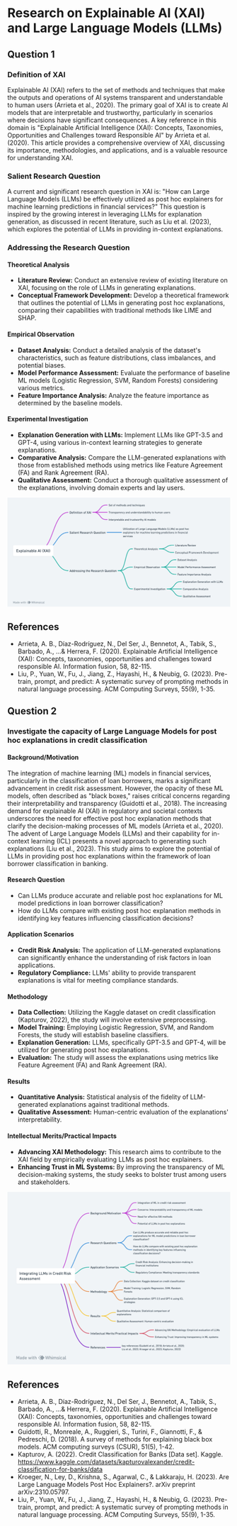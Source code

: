 # Research on Explainable AI (XAI) and Large Language Models (LLMs)

## Question 1

### Definition of XAI
Explainable AI (XAI) refers to the set of methods and techniques that make the outputs and operations of AI systems transparent and understandable to human users (Arrieta et al., 2020). The primary goal of XAI is to create AI models that are interpretable and trustworthy, particularly in scenarios where decisions have significant consequences. A key reference in this domain is "Explainable Artificial Intelligence (XAI): Concepts, Taxonomies, Opportunities and Challenges toward Responsible AI" by Arrieta et al. (2020). This article provides a comprehensive overview of XAI, discussing its importance, methodologies, and applications, and is a valuable resource for understanding XAI.

### Salient Research Question
A current and significant research question in XAI is: "How can Large Language Models (LLMs) be effectively utilized as post hoc explainers for machine learning predictions in financial services?" This question is inspired by the growing interest in leveraging LLMs for explanation generation, as discussed in recent literature, such as Liu et al. (2023), which explores the potential of LLMs in providing in-context explanations.

### Addressing the Research Question

#### Theoretical Analysis
- **Literature Review:** Conduct an extensive review of existing literature on XAI, focusing on the role of LLMs in generating explanations.
- **Conceptual Framework Development:** Develop a theoretical framework that outlines the potential of LLMs in generating post hoc explanations, comparing their capabilities with traditional methods like LIME and SHAP.

#### Empirical Observation
- **Dataset Analysis:** Conduct a detailed analysis of the dataset's characteristics, such as feature distributions, class imbalances, and potential biases.
- **Model Performance Assessment:** Evaluate the performance of baseline ML models (Logistic Regression, SVM, Random Forests) considering various metrics.
- **Feature Importance Analysis:** Analyze the feature importance as determined by the baseline models.

#### Experimental Investigation
- **Explanation Generation with LLMs:** Implement LLMs like GPT-3.5 and GPT-4, using various in-context learning strategies to generate explanations.
- **Comparative Analysis:** Compare the LLM-generated explanations with those from established methods using metrics like Feature Agreement (FA) and Rank Agreement (RA).
- **Qualitative Assessment:** Conduct a thorough qualitative assessment of the explanations, involving domain experts and lay users.

![Definition and Research Question](Definition_and_Research_Question.png)

## References
- Arrieta, A. B., Díaz-Rodríguez, N., Del Ser, J., Bennetot, A., Tabik, S., Barbado, A., ...& Herrera, F. (2020). Explainable Artificial Intelligence (XAI): Concepts, taxonomies, opportunities and challenges toward responsible AI. Information fusion, 58, 82-115.
- Liu, P., Yuan, W., Fu, J., Jiang, Z., Hayashi, H., & Neubig, G. (2023). Pre-train, prompt, and predict: A systematic survey of prompting methods in natural language processing. ACM Computing Surveys, 55(9), 1-35.



## Question 2

### Investigate the capacity of Large Language Models for post hoc explanations in credit classification

#### Background/Motivation
The integration of machine learning (ML) models in financial services, particularly in the classification of loan borrowers, marks a significant advancement in credit risk assessment. However, the opacity of these ML models, often described as "black boxes," raises critical concerns regarding their interpretability and transparency (Guidotti et al., 2018). The increasing demand for explainable AI (XAI) in regulatory and societal contexts underscores the need for effective post hoc explanation methods that clarify the decision-making processes of ML models (Arrieta et al., 2020). The advent of Large Language Models (LLMs) and their capability for in-context learning (ICL) presents a novel approach to generating such explanations (Liu et al., 2023). This study aims to explore the potential of LLMs in providing post hoc explanations within the framework of loan borrower classification in banking.

#### Research Question
- Can LLMs produce accurate and reliable post hoc explanations for ML model predictions in loan borrower classification?
- How do LLMs compare with existing post hoc explanation methods in identifying key features influencing classification decisions?

#### Application Scenarios
- **Credit Risk Analysis:** The application of LLM-generated explanations can significantly enhance the understanding of risk factors in loan applications.
- **Regulatory Compliance:** LLMs' ability to provide transparent explanations is vital for meeting compliance standards.

#### Methodology
- **Data Collection:** Utilizing the Kaggle dataset on credit classification (Kapturov, 2022), the study will involve extensive preprocessing.
- **Model Training:** Employing Logistic Regression, SVM, and Random Forests, the study will establish baseline classifiers.
- **Explanation Generation:** LLMs, specifically GPT-3.5 and GPT-4, will be utilized for generating post hoc explanations.
- **Evaluation:** The study will assess the explanations using metrics like Feature Agreement (FA) and Rank Agreement (RA).

#### Results
- **Quantitative Analysis:** Statistical analysis of the fidelity of LLM-generated explanations against traditional methods.
- **Qualitative Assessment:** Human-centric evaluation of the explanations' interpretability.

#### Intellectual Merits/Practical Impacts
- **Advancing XAI Methodology:** This research aims to contribute to the XAI field by empirically evaluating LLMs as post hoc explainers.
- **Enhancing Trust in ML Systems:** By improving the transparency of ML decision-making systems, the study seeks to bolster trust among users and stakeholders.

![Research Proposal](Research_Proposal.png)

## References
- Arrieta, A. B., Díaz-Rodríguez, N., Del Ser, J., Bennetot, A., Tabik, S., Barbado, A., ...& Herrera, F. (2020). Explainable Artificial Intelligence (XAI): Concepts, taxonomies, opportunities and challenges toward responsible AI. Information fusion, 58, 82-115.
- Guidotti, R., Monreale, A., Ruggieri, S., Turini, F., Giannotti, F., & Pedreschi, D. (2018). A survey of methods for explaining black box models. ACM computing surveys (CSUR), 51(5), 1-42.
- Kapturov, A. (2022). Credit Classification for Banks [Data set]. Kaggle. https://www.kaggle.com/datasets/kapturovalexander/credit-classification-for-banks/data
- Kroeger, N., Ley, D., Krishna, S., Agarwal, C., & Lakkaraju, H. (2023). Are Large Language Models Post Hoc Explainers?. arXiv preprint arXiv:2310.05797.
- Liu, P., Yuan, W., Fu, J., Jiang, Z., Hayashi, H., & Neubig, G. (2023). Pre-train, prompt, and predict: A systematic survey of prompting methods in natural language processing. ACM Computing Surveys, 55(9), 1-35.

